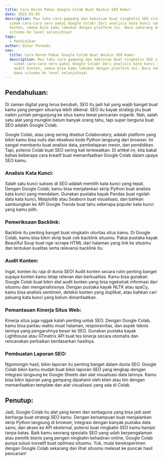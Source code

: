 ```yaml
---
title: Cara Keren Pakai Google Colab Buat Naikin SEO Kamu!
date: 2025-01-03
description: Mau tahu cara gampang dan kekinian buat ningkatin SEO situsmu? Yuk,
  simak cara-cara seru pakai Google Colab! Dari analisis kata kunci sampai audit
  konten, semua bisa kamu lakukan dengan platform ini. Baca sekarang dan bawa
  situsmu ke level selanjutnya!
tags:
  - Pendidikan
author: Dinar Permadi
seo:
  title: Cara Keren Pakai Google Colab Buat Naikin SEO Kamu!
  description: Mau tahu cara gampang dan kekinian buat ningkatin SEO situsmu? Yuk,
    simak cara-cara seru pakai Google Colab! Dari analisis kata kunci sampai
    audit konten, semua bisa kamu lakukan dengan platform ini. Baca sekarang dan
    bawa situsmu ke level selanjutnya!
---
```


## Pendahuluan:

Di zaman digital yang terus berubah, SEO itu jadi hal yang wajib banget buat kamu yang pengen situsnya lebih dikenal. SEO itu kayak strategi jitu buat naikin jumlah pengunjung ke situs kamu lewat pencarian organik. Nah, salah satu alat yang mungkin belum banyak orang tahu, tapi super berguna buat SEO adalah Google Colab.

Google Colab, atau yang sering disebut Colaboratory, adalah platform yang bikin kamu bisa nulis dan eksekusi kode Python langsung dari browser. Ini sangat membantu buat analisis data, pembelajaran mesin, dan pendidikan. Tapi, potensi Colab buat SEO sering kali terlewatkan. Di artikel ini, kita bakal bahas beberapa cara kreatif buat memanfaatkan Google Colab dalam upaya SEO kamu.

### Analisis Kata Kunci:

Salah satu kunci sukses di SEO adalah memilih kata kunci yang tepat. Dengan Google Colab, kamu bisa menjalankan skrip Python buat analisis kata kunci yang mendalam. Gunakan pustaka kayak Pandas buat ngolah data kata kunci, Matplotlib atau Seaborn buat visualisasi, dan bahkan sambungkan ke API Google Trends buat tahu seberapa populer kata kunci yang kamu pilih.

### Pemeriksaan Backlink:

Backlink itu penting banget buat ningkatin otoritas situs kamu. Di Google Colab, kamu bisa bikin skrip buat cek backlink situsmu. Pakai pustaka kayak Beautiful Soup buat nge-scrape HTML dari halaman yang link ke situsmu dan tentukan kualitas serta relevansi backlink itu.

### Audit Konten:

Ingat, konten itu raja di dunia SEO! Audit konten secara rutin penting banget supaya konten kamu tetap relevan dan berkualitas. Kamu bisa gunakan Google Colab buat bikin alat audit konten yang bisa ngekstrak informasi dari situsmu dan menganalisisnya. Dengan pustaka kayak NLTK atau spaCy, kamu bisa analisis sentimen, deteksi konten yang duplikat, atau bahkan cari peluang kata kunci yang belum dimanfaatkan.

### Pemantauan Kinerja Situs Web:

Kinerja situs juga nggak kalah penting untuk SEO. Dengan Google Colab, kamu bisa pantau waktu muat halaman, responsivitas, dan aspek teknis lainnya yang pengaruhnya besar ke SEO. Gunakan pustaka kayak Lighthouse atau GTmetrix API buat tes kinerja secara otomatis dan rencanakan perbaikan berdasarkan hasilnya.

### Pembuatan Laporan SEO:

Ngomongin hasil, bikin laporan itu penting banget dalam dunia SEO. Google Colab bikin kamu mudah buat bikin laporan SEO yang lengkap dengan integrasi langsung ke Google Sheets dan alat visualisasi data lainnya. Kamu bisa bikin laporan yang gampang dipahami oleh klien atau tim dengan memanfaatkan template dan alat visualisasi yang ada di Colab.

## Penutup:

Jadi, Google Colab itu alat yang keren dan serbaguna yang bisa jadi aset berharga buat strategi SEO kamu. Dengan kemampuan buat menjalankan skrip Python langsung di browser, integrasi dengan banyak pustaka data sains, dan akses ke API eksternal, potensi buat ningkatin SEO kamu hampir tanpa batas. Baik kamu seorang spesialis SEO yang udah berpengalaman atau pemilik bisnis yang pengen ningkatin kehadiran online, Google Colab punya solusi inovatif buat optimasi situsmu. Yuk, mulai bereksperimen dengan Google Colab sekarang dan lihat situsmu melesat ke puncak hasil pencarian!
